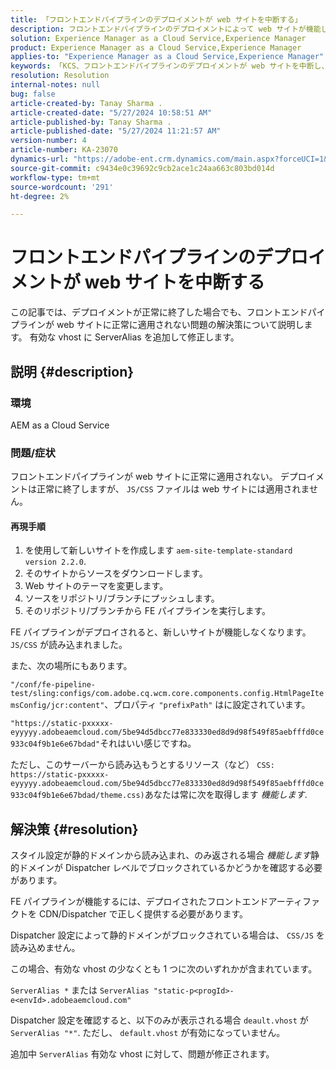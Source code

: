 ```yaml
---
title: 「フロントエンドパイプラインのデプロイメントが web サイトを中断する」
description: フロントエンドパイプラインのデプロイメントによって web サイトが機能しなくなるAEMのas a Cloud Service問題を修正する方法を説明します。 有効な vhost に ServerAlias を追加します。」
solution: Experience Manager as a Cloud Service,Experience Manager
product: Experience Manager as a Cloud Service,Experience Manager
applies-to: "Experience Manager as a Cloud Service,Experience Manager"
keywords: 「KCS、フロントエンドパイプラインのデプロイメントが web サイトを中断し、AEMas a Cloud Service、js/css ファイルが適用されない」
resolution: Resolution
internal-notes: null
bug: false
article-created-by: Tanay Sharma .
article-created-date: "5/27/2024 10:58:51 AM"
article-published-by: Tanay Sharma .
article-published-date: "5/27/2024 11:21:57 AM"
version-number: 4
article-number: KA-23070
dynamics-url: "https://adobe-ent.crm.dynamics.com/main.aspx?forceUCI=1&pagetype=entityrecord&etn=knowledgearticle&id=6af66914-181c-ef11-840b-6045bd006b25"
source-git-commit: c9434e0c39692c9cb2ace1c24aa663c803bd014d
workflow-type: tm+mt
source-wordcount: '291'
ht-degree: 2%

---
```


# フロントエンドパイプラインのデプロイメントが web サイトを中断する


この記事では、デプロイメントが正常に終了した場合でも、フロントエンドパイプラインが web サイトに正常に適用されない問題の解決策について説明します。 有効な vhost に ServerAlias を追加して修正します。



## 説明 {#description}


### 環境

AEM as a Cloud Service

### 問題/症状

フロントエンドパイプラインが web サイトに正常に適用されない。 デプロイメントは正常に終了しますが、 `JS/CSS` ファイルは web サイトには適用されません。

#### 再現手順

1. を使用して新しいサイトを作成します `aem-site-template-standard version 2.2.0`.
2. そのサイトからソースをダウンロードします。
3. Web サイトのテーマを変更します。
4. ソースをリポジトリ/ブランチにプッシュします。
5. そのリポジトリ/ブランチから FE パイプラインを実行します。


FE パイプラインがデプロイされると、新しいサイトが機能しなくなります。 `JS/CSS` が読み込まれました。

また、次の場所にもあります。

`"/conf/fe-pipeline-test/sling:configs/com.adobe.cq.wcm.core.components.config.HtmlPageItemsConfig/jcr:content"`、プロパティ `"prefixPath"` はに設定されています。

`"https://static-pxxxxx-eyyyyy.adobeaemcloud.com/5be94d5dbcc77e833330ed8d9d98f549f85aebfffd0ce933c04f9b1e6e67bdad"`それはいい感じですね。

ただし、このサーバーから読み込もうとするリソース（など） `CSS: https://static-pxxxxx-eyyyyy.adobeaemcloud.com/5be94d5dbcc77e833330ed8d9d98f549f85aebfffd0ce933c04f9b1e6e67bdad/theme.css)`あなたは常に次を取得します *機能します*.


## 解決策 {#resolution}


スタイル設定が静的ドメインから読み込まれ、のみ返される場合 *機能します*&#x200B;静的ドメインが Dispatcher レベルでブロックされているかどうかを確認する必要があります。

FE パイプラインが機能するには、デプロイされたフロントエンドアーティファクトを CDN/Dispatcher で正しく提供する必要があります。

Dispatcher 設定によって静的ドメインがブロックされている場合は、 `CSS/JS` を読み込めません。

この場合、有効な vhost の少なくとも 1 つに次のいずれかが含まれています。

`ServerAlias *`
または
`ServerAlias "static-p<progId>-e<envId>.adobeaemcloud.com"`

Dispatcher 設定を確認すると、以下のみが表示される場合 `deault.vhost` が `ServerAlias "*"`. ただし、 `default.vhost` が有効になっていません。

追加中 `ServerAlias` 有効な vhost に対して、問題が修正されます。

